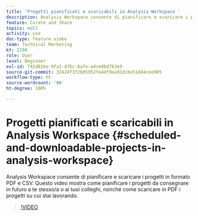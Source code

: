 ```yaml
---
title: 'Progetti pianificati e scaricabili in Analysis Workspace '
description: Analysis Workspace consente di pianificare e scaricare i progetti in formato PDF e CSV. Questo video mostra come pianificare i progetti da consegnare in futuro a te stesso/a o ai tuoi colleghi, nonché come scaricare in PDF i progetti su cui stai lavorando.
feature: Curate and Share
topics: null
activity: use
doc-type: feature video
team: Technical Marketing
kt: 2298
role: User
level: Beginner
exl-id: 742d81be-9fa1-47bc-8afe-a4ce0b4763e9
source-git-commit: 32424f3f2b05952fe4df9ea91dcbe51684cee905
workflow-type: ht
source-wordcount: '96'
ht-degree: 100%

---
```


# Progetti pianificati e scaricabili in Analysis Workspace {#scheduled-and-downloadable-projects-in-analysis-workspace}

Analysis Workspace consente di pianificare e scaricare i progetti in formato PDF e CSV. Questo video mostra come pianificare i progetti da consegnare in futuro a te stesso/a o ai tuoi colleghi, nonché come scaricare in PDF i progetti su cui stai lavorando.

>[!VIDEO](https://video.tv.adobe.com/v/24709/?quality=12)
